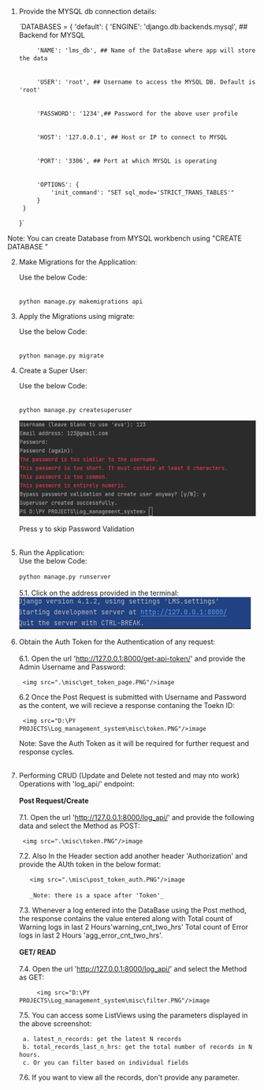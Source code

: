 1. Provide the MYSQL db connection details:


    `DATABASES = {
        'default': {
            'ENGINE': 'django.db.backends.mysql', ## Backend for MYSQL
    
            'NAME': 'lms_db', ## Name of the DataBase where app will store the data
    
    
            'USER': 'root', ## Username to access the MYSQL DB. Default is 'root'
    
    
            'PASSWORD': '1234',## Password for the above user profile
    
    
            'HOST': '127.0.0.1', ## Host or IP to connect to MYSQL
    
    
            'PORT': '3306', ## Port at which MYSQL is operating
    
    
            'OPTIONS': {
                'init_command': "SET sql_mode='STRICT_TRANS_TABLES'"
            }
        }
    }`

Note: You can create Database from MYSQL workbench using "CREATE DATABASE <name of the DataBase>"


2. Make Migrations for the Application:

    Use the below Code:<br><br>

    `python manage.py makemigrations api`

3. Apply the Migrations using migrate:

    Use the below Code:<br><br>

    `python manage.py migrate`

4. Create a Super User:
    
    Use the below Code:<br><br>
    
    `python manage.py createsuperuser`
    
    <img src="misc/img.png">
    
    Press y to skip Password Validation<br><br>
    
5. Run the Application:<br>
    Use the below Code:
    
    `python manage.py runserver`
    <br><br>
    5.1. Click on the address provided in the terminal:
      <br>
        <img src="misc/Capture.PNG">

6. Obtain the Auth Token for the Authentication of any request:<br><br>
    6.1. Open the url 'http://127.0.0.1:8000/get-api-token/' and provide the Admin Username and Password:
    
        <img src=".\misc\get_token_page.PNG"/>image
        
    6.2 Once the Post Request is submitted with Username and Password as the content, we will recieve a response contaning the Toekn ID:
        
        <img src="D:\PY PROJECTS\Log_management_system\misc\token.PNG"/>image
        
    Note: Save the Auth Token as it will be required for further request and response cycles.<br><br>
    
7. Performing CRUD (Update and Delete not tested and may nto work) Operations with 'log_api/' endpoint:
    <br><br>
    **Post Request/Create**
    <br><br>
    7.1. Open the url 'http://127.0.0.1:8000/log_api/' and provide the following data and select the Method as POST:
        
        <img src=".\misc\token.PNG"/>image
        
    7.2. Also In the Header section add another header 'Authorization' and provide the AUth token in the below format:
            
          <img src=".\misc\post_token_auth.PNG"/>image
          
          _Note: there is a space after 'Token'_
          
    7.3. Whenever a log entered into the DataBase using the Post method, the response contains the value entered along with Total count of Warning logs in last 2 Hours'warning_cnt_two_hrs'
    Total count of Error logs in last 2 Hours 'agg_error_cnt_two_hrs'.
        <br>  
    **GET/ READ**
    <br><br>
    7.4. Open the url 'http://127.0.0.1:8000/log_api/' and select the Method as GET:
    
            <img src="D:\PY PROJECTS\Log_management_system\misc\filter.PNG"/>image
            
    7.5. You can access some ListViews using the parameters displayed in the above screenshot:
        
        a. latest_n_records: get the latest N records 
        b. total_records_last_n_hrs: get the total number of records in N hours.
        c. Or you can filter based on individual fields
        
    7.6. If you want to view all the records, don't provide any parameter.
    
    
    
    
    
            
    
    
    
    
    
    
